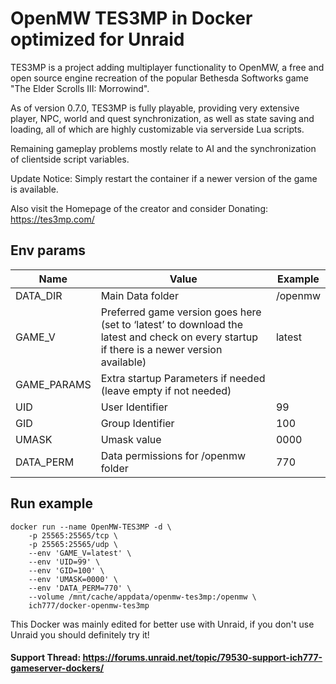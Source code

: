 # OpenMW TES3MP in Docker optimized for Unraid
TES3MP is a project adding multiplayer functionality to OpenMW, a free and open source engine recreation of the popular Bethesda Softworks game "The Elder Scrolls III: Morrowind".

As of version 0.7.0, TES3MP is fully playable, providing very extensive player, NPC, world and quest synchronization, as well as state saving and loading, all of which are highly customizable via serverside Lua scripts.

Remaining gameplay problems mostly relate to AI and the synchronization of clientside script variables.

Update Notice: Simply restart the container if a newer version of the game is available.

Also visit the Homepage of the creator and consider Donating: https://tes3mp.com/

## Env params
| Name | Value | Example |
| --- | --- | --- |
| DATA_DIR | Main Data folder | /openmw |
| GAME_V | Preferred game version goes here (set to ‘latest’ to download the latest and check on every startup if there is a newer version available) | latest |
| GAME_PARAMS | Extra startup Parameters if needed (leave empty if not needed) | |
| UID | User Identifier | 99 |
| GID | Group Identifier | 100 |
| UMASK | Umask value | 0000 |
| DATA_PERM | Data permissions for /openmw folder | 770 |

## Run example
```
docker run --name OpenMW-TES3MP -d \
	-p 25565:25565/tcp \
	-p 25565:25565/udp \
	--env 'GAME_V=latest' \
	--env 'UID=99' \
	--env 'GID=100' \
	--env 'UMASK=0000' \
	--env 'DATA_PERM=770' \
	--volume /mnt/cache/appdata/openmw-tes3mp:/openmw \
	ich777/docker-openmw-tes3mp
```

This Docker was mainly edited for better use with Unraid, if you don't use Unraid you should definitely try it!

#### Support Thread: https://forums.unraid.net/topic/79530-support-ich777-gameserver-dockers/